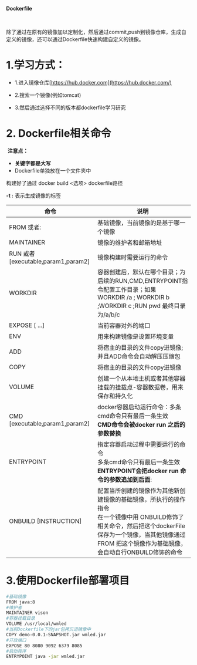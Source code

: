 **Dockerfile**

​	

​	除了通过在原有的镜像加以定制化，然后通过commit,push到镜像仓库，生成自定义的镜像，还可以通过Dockerfile快速构建自定义的镜像。



# 1.学习方式：

- 1.进入镜像仓库[https://hub.docker.com](https://hub.docker.com/)

- 2.搜索一个镜像(例如tomcat)
- 3.然后通过选择不同的版本都dockerfile学习研究



# 2. Dockerfile相关命令

​	**注意点：**

- **关键字都是大写**
- Dockerfile单独放在一个文件夹中

构建好了通过 docker build <选项> dockerfile路径 

**-t <tag> :** 表示生成镜像的标签



| 命令                                          | 说明                                                         |
| --------------------------------------------- | ------------------------------------------------------------ |
| FROM <iamge> 或者<image>:<tag>                | 基础镜像，当前镜像的是基于哪一个镜像                         |
| MAINTAINER <name>                             | 镜像的维护者和邮箱地址                                       |
| RUN <command> 或者 [executable,param1,param2] | 镜像构建时需要运行的命令                                     |
| WORKDIR                                       | 容器创建后，默认在哪个目录；为后续的RUN,CMD,ENTRYPOINT指令配置工作目录；如果<br>WORKDIR /a  ; WORKDIR b ;WORKDIR c  ;RUN pwd 最终目录为/a/b/c |
| EXPOSE <port> [<port> ...]                    | 当前容器对外的端口                                           |
| ENV <key> <value>                             | 用来构建镜像是设置环境变量                                   |
| ADD <src> <dest>                              | 将宿主的目录的文件copy进镜像;并且ADD命令会自动解压压缩包     |
| COPY <src> <dest>                             | 将宿主的目录的文件copy进镜像                                 |
| VOLUME                                        | 创建一个从本地主机或者其他容器挂载的挂载点-容器数据卷，用来保存和持久化 |
| CMD  [executable,param1,param2]               | docker容器启动运行命令：多条cmd命令只有最后一条生效<br/>**CMD命令会被docker run 之后的参数替换** |
| ENTRYPOINT                                    | 指定容器启动过程中需要运行的命令<br/>多条cmd命令只有最后一条生效<br/>**ENTRYPOINT会把docker run 命令的参数追加到后面**: |
| ONBUILD  [INSTRUCTION]                        | 配置当所创建的镜像作为其他新创建镜像的基础镜像，所执行的操作指令<br/>       在一个镜像中用 ONBUILD修饰了相关命令，然后把这个dockerFile保存为一个镜像，当其他镜像通过FROM 把这个镜像作为基础镜像，会自动自行ONBUILD修饰的命令 |



# 3.使用Dockerfile部署项目

```bash
#基础镜像
FROM java:8
#维护者
MAINTAINER vison
#容器挂载目录
VOLUME /usr/local/wmled
#当前Dockerfile下的jar包拷贝进镜像中
COPY demo-0.0.1-SNAPSHOT.jar wmled.jar
#开放端口
EXPOSE 80 8080 9092 6379 8085
#启动程序
ENTRYPOINT java -jar wmled.jar
```

